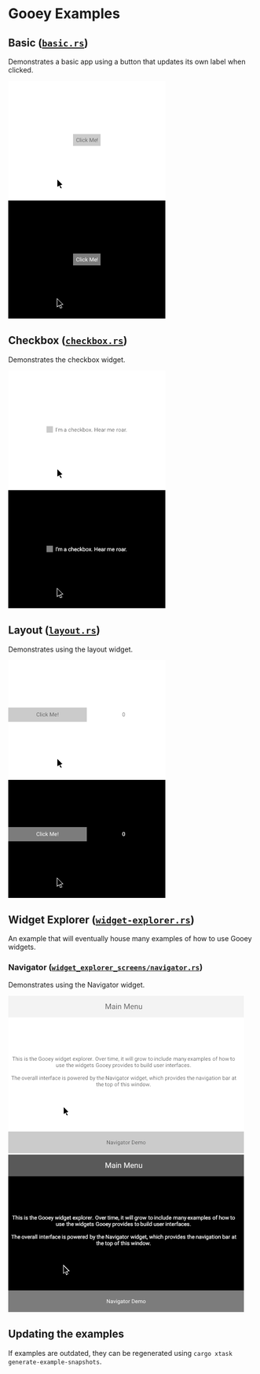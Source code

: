 # Gooey Examples

## Basic ([`basic.rs`](./basic.rs))

Demonstrates a basic app using a button that updates its own label when clicked.

![Basic (Light Theme)](./snapshots/basic/Demo-Light.png) ![Basic (Dark Theme)](./snapshots/basic/Demo-Dark.png)

## Checkbox ([`checkbox.rs`](./checkbox.rs))

Demonstrates the checkbox widget.

![Checkbox (Light Theme)](./snapshots/checkbox/Demo-Light.png) ![Basic (Dark Theme)](./snapshots/checkbox/Demo-Dark.png)

## Layout ([`layout.rs`](./layout.rs))

Demonstrates using the layout widget.

![Layout (Light Theme)](./snapshots/layout/Demo-Light.png) ![Layout (Dark Theme)](./snapshots/layout/Demo-Dark.png)

## Widget Explorer ([`widget-explorer.rs`](./widget-explorer.rs))

An example that will eventually house many examples of how to use Gooey widgets.

### Navigator ([`widget_explorer_screens/navigator.rs`](./widget_explorer_screens/navigator.rs))

Demonstrates using the Navigator widget.

![Layout (Light Theme)](./snapshots/widget-explorer/Navigator-Light.png) ![Layout (Dark Theme)](./snapshots/widget-explorer/Navigator-Dark.png)

## Updating the examples

If examples are outdated, they can be regenerated using `cargo xtask generate-example-snapshots`. 